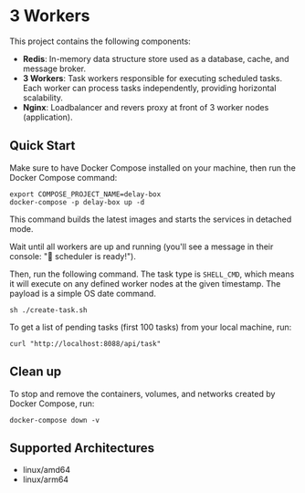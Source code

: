 
# 3 Workers

This project contains the following components:
- **Redis**: In-memory data structure store used as a database, cache, and message broker.
- **3 Workers**: Task workers responsible for executing scheduled tasks. Each worker can process tasks independently, providing horizontal scalability.
- **Nginx**: Loadbalancer and revers proxy at front of 3 worker nodes (application).

## Quick Start

Make sure to have Docker Compose installed on your machine, then run the Docker Compose command:

```shell
export COMPOSE_PROJECT_NAME=delay-box
docker-compose -p delay-box up -d
```

This command builds the latest images and starts the services in detached mode.

Wait until all workers are up and running (you'll see a message in their console: "🚀 scheduler is ready!").

Then, run the following command. The task type is `SHELL_CMD`, which means it will execute on any defined worker nodes at the given timestamp. The payload is a simple OS date command.

```shell
sh ./create-task.sh
```

To get a list of pending tasks (first 100 tasks) from your local machine, run:

```shell
curl "http://localhost:8088/api/task"
```

## Clean up

To stop and remove the containers, volumes, and networks created by Docker Compose, run:

```shell
docker-compose down -v
```

## Supported Architectures
* linux/amd64
* linux/arm64
